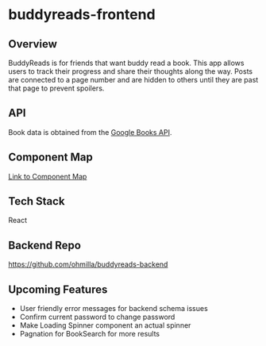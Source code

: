 # buddyreads-frontend

## Overview
BuddyReads is for friends that want buddy read a book. 
This app allows users to track their progress and share their thoughts along the way. 
Posts are connected to a page number and are hidden to others until they are past that page to prevent spoilers. 

<!-- ## Accessing the App
[buddyreadsapp.surge.sh](https://buddyreadsapp.surge.sh/)<br/><br/>
[Video walkthrough of my app](https://drive.google.com/file/d/1IeZdG1KzfSaW3YbKWjUGrzazyzwPOMbJ/view?usp=sharing)
 Here are some test user emails (all passwords are 'password'):
* suebird@wnba.com
* candaceparker@wnba.com
* ajawilson@wnba.com -->

## API
Book data is obtained from the [Google Books API](https://developers.google.com/books/docs/overview). 

## Component Map
[Link to Component Map](https://docs.google.com/presentation/d/1y4jqUoRgr937XaS9N4T_y8-DwmQZ8YhRdfJZ5jLhrxI/present)

## Tech Stack
React

## Backend Repo
https://github.com/ohmilla/buddyreads-backend

## Upcoming Features
* User friendly error messages for backend schema issues
* Confirm current password to change password
* Make Loading Spinner component an actual spinner
* Pagnation for BookSearch for more results

